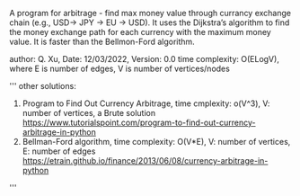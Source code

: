 
A program for arbitrage - find max money value through currancy exchange chain (e.g., USD-> JPY -> EU -> USD).
It uses the Dijkstra’s algorithm to find the money exchange path for each currency with the maximum money value. It is faster than the Bellmon-Ford algorithm.

author: Q. Xu, Date: 12/03/2022, Version: 0.0
time complexity: O(ELogV), where E is number of edges, V is number of vertices/nodes

''' other solutions:
1) Program to Find Out Currency Arbitrage, time cmplexity: o(V^3), V: number of vertices, a Brute solution
    https://www.tutorialspoint.com/program-to-find-out-currency-arbitrage-in-python
2) Bellman-Ford algorithm, time complexity: O(V*E), V: number of vertices, E: number of edges
    https://etrain.github.io/finance/2013/06/08/currency-arbitrage-in-python

'''
